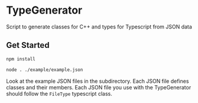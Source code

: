 # TypeGenerator
Script to generate classes for C++ and types for Typescript from JSON data

## Get Started

```bash
npm install

node . ./example/example.json
```

Look at the example JSON files in the subdirectory. Each JSON file defines classes and their members. Each JSON file you use with the TypeGenerator should follow the `FileType` typescript class.